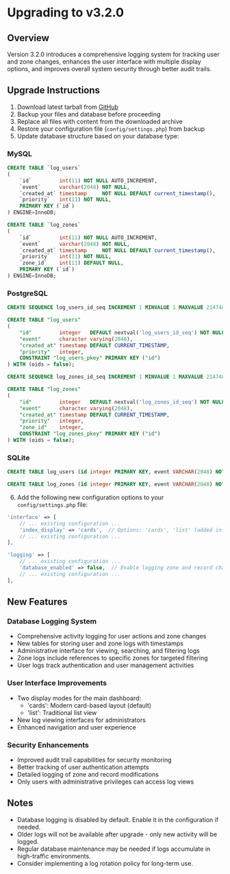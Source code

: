 # Upgrading to v3.2.0

## Overview

Version 3.2.0 introduces a comprehensive logging system for tracking user and zone changes, enhances the user interface with multiple display options, and improves overall system security through better audit trails.

## Upgrade Instructions

1. Download latest tarball from [GitHub](https://github.com/poweradmin/poweradmin/releases/tag/v3.2.0)
2. Backup your files and database before proceeding
3. Replace all files with content from the downloaded archive
4. Restore your configuration file (`config/settings.php`) from backup
5. Update database structure based on your database type:

### MySQL
```sql
CREATE TABLE `log_users`
(
    `id`         int(11) NOT NULL AUTO_INCREMENT,
    `event`      varchar(2048) NOT NULL,
    `created_at` timestamp     NOT NULL DEFAULT current_timestamp(),
    `priority`   int(11) NOT NULL,
    PRIMARY KEY (`id`)
) ENGINE=InnoDB;

CREATE TABLE `log_zones`
(
    `id`         int(11) NOT NULL AUTO_INCREMENT,
    `event`      varchar(2048) NOT NULL,
    `created_at` timestamp     NOT NULL DEFAULT current_timestamp(),
    `priority`   int(11) NOT NULL,
    `zone_id`    int(11) DEFAULT NULL,
    PRIMARY KEY (`id`)
) ENGINE=InnoDB;
```

### PostgreSQL
```sql
CREATE SEQUENCE log_users_id_seq INCREMENT 1 MINVALUE 1 MAXVALUE 2147483647 CACHE 1;

CREATE TABLE "log_users"
(
    "id"         integer   DEFAULT nextval('log_users_id_seq') NOT NULL,
    "event"      character varying(2048),
    "created_at" timestamp DEFAULT CURRENT_TIMESTAMP,
    "priority"   integer,
    CONSTRAINT "log_users_pkey" PRIMARY KEY ("id")
) WITH (oids = false);

CREATE SEQUENCE log_zones_id_seq INCREMENT 1 MINVALUE 1 MAXVALUE 2147483647 CACHE 1;

CREATE TABLE "log_zones"
(
    "id"         integer   DEFAULT nextval('log_zones_id_seq') NOT NULL,
    "event"      character varying(2048),
    "created_at" timestamp DEFAULT CURRENT_TIMESTAMP,
    "priority"   integer,
    "zone_id"    integer,
    CONSTRAINT "log_zones_pkey" PRIMARY KEY ("id")
) WITH (oids = false);
```

### SQLite
```sql
CREATE TABLE log_users (id integer PRIMARY KEY, event VARCHAR(2048) NOT NULL, created_at timestamp DEFAULT current_timestamp, priority integer NOT NULL);

CREATE TABLE log_zones (id integer PRIMARY KEY, event VARCHAR(2048) NOT NULL, created_at timestamp DEFAULT current_timestamp, priority integer NOT NULL, zone_id integer);
```

6. Add the following new configuration options to your `config/settings.php` file:

```php
'interface' => [
    // ... existing configuration ...
    'index_display' => 'cards',  // Options: 'cards', 'list' (added in 3.2.0)
    // ... existing configuration ...
],

'logging' => [
    // ... existing configuration ...
    'database_enabled' => false,  // Enable logging zone and record changes to the database (added in 3.2.0)
    // ... existing configuration ...
],
```

## New Features

### Database Logging System
- Comprehensive activity logging for user actions and zone changes
- New tables for storing user and zone logs with timestamps
- Administrative interface for viewing, searching, and filtering logs
- Zone logs include references to specific zones for targeted filtering
- User logs track authentication and user management activities

### User Interface Improvements
- Two display modes for the main dashboard:
  - 'cards': Modern card-based layout (default)
  - 'list': Traditional list view 
- New log viewing interfaces for administrators
- Enhanced navigation and user experience

### Security Enhancements
- Improved audit trail capabilities for security monitoring
- Better tracking of user authentication attempts
- Detailed logging of zone and record modifications
- Only users with administrative privileges can access log views

## Notes

- Database logging is disabled by default. Enable it in the configuration if needed.
- Older logs will not be available after upgrade - only new activity will be logged.
- Regular database maintenance may be needed if logs accumulate in high-traffic environments.
- Consider implementing a log rotation policy for long-term use.